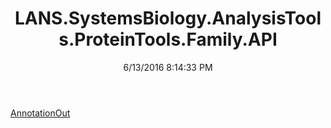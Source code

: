 ﻿---
title: LANS.SystemsBiology.AnalysisTools.ProteinTools.Family.API
date: 6/13/2016 8:14:33 PM
---

[AnnotationOut](T-LANS.SystemsBiology.AnalysisTools.ProteinTools.Family.API.AnnotationOut.html)
